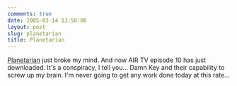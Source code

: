 ```yaml
---
comments: true
date: 2005-03-14 13:50:00
layout: post
slug: planetarian
title: Planetarian
---
```


<a href=http://planetarian.insani.org/>Planetarian</a> just broke my mind.  And now AIR TV episode 10 has just downloaded.  It's a conspiracy, I tell you...  Damn Key and their capability to screw up my brain.  I'm never going to get any work done today at this rate...
